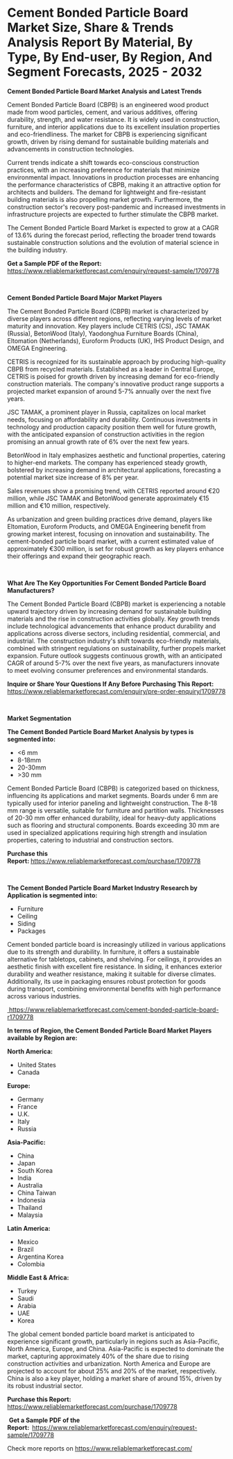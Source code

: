 <p><h1>Cement Bonded Particle Board Market Size, Share & Trends Analysis Report By Material, By Type, By End-user, By Region, And Segment Forecasts, 2025 - 2032</h1></p><p><strong>Cement Bonded Particle Board Market Analysis and Latest Trends</strong></p>
<p><p>Cement Bonded Particle Board (CBPB) is an engineered wood product made from wood particles, cement, and various additives, offering durability, strength, and water resistance. It is widely used in construction, furniture, and interior applications due to its excellent insulation properties and eco-friendliness. The market for CBPB is experiencing significant growth, driven by rising demand for sustainable building materials and advancements in construction technologies. </p><p>Current trends indicate a shift towards eco-conscious construction practices, with an increasing preference for materials that minimize environmental impact. Innovations in production processes are enhancing the performance characteristics of CBPB, making it an attractive option for architects and builders. The demand for lightweight and fire-resistant building materials is also propelling market growth. Furthermore, the construction sector's recovery post-pandemic and increased investments in infrastructure projects are expected to further stimulate the CBPB market. </p><p>The Cement Bonded Particle Board Market is expected to grow at a CAGR of 13.6% during the forecast period, reflecting the broader trend towards sustainable construction solutions and the evolution of material science in the building industry.</p></p>
<p><strong>Get a Sample PDF of the Report:&nbsp;</strong> <a href="https://www.reliablemarketforecast.com/enquiry/request-sample/1709778?utm_campaign=1899&utm_medium=2&utm_source=Github&utm_content=ia&utm_term=10012025&utm_id=cement-bonded-particle-board">https://www.reliablemarketforecast.com/enquiry/request-sample/1709778</a></p>
<p>&nbsp;</p>
<p><strong>Cement Bonded Particle Board Major Market Players</strong></p>
<p><p>The Cement Bonded Particle Board (CBPB) market is characterized by diverse players across different regions, reflecting varying levels of market maturity and innovation. Key players include CETRIS (CS), JSC TAMAK (Russia), BetonWood (Italy), Yaodonghua Furniture Boards (China), Eltomation (Netherlands), Euroform Products (UK), IHS Product Design, and OMEGA Engineering. </p><p>CETRIS is recognized for its sustainable approach by producing high-quality CBPB from recycled materials. Established as a leader in Central Europe, CETRIS is poised for growth driven by increasing demand for eco-friendly construction materials. The company's innovative product range supports a projected market expansion of around 5-7% annually over the next five years.</p><p>JSC TAMAK, a prominent player in Russia, capitalizes on local market needs, focusing on affordability and durability. Continuous investments in technology and production capacity position them well for future growth, with the anticipated expansion of construction activities in the region promising an annual growth rate of 6% over the next few years.</p><p>BetonWood in Italy emphasizes aesthetic and functional properties, catering to higher-end markets. The company has experienced steady growth, bolstered by increasing demand in architectural applications, forecasting a potential market size increase of 8% per year.</p><p>Sales revenues show a promising trend, with CETRIS reported around €20 million, while JSC TAMAK and BetonWood generate approximately €15 million and €10 million, respectively. </p><p>As urbanization and green building practices drive demand, players like Eltomation, Euroform Products, and OMEGA Engineering benefit from growing market interest, focusing on innovation and sustainability. The cement-bonded particle board market, with a current estimated value of approximately €300 million, is set for robust growth as key players enhance their offerings and expand their geographic reach.</p></p>
<p>&nbsp;</p>
<p><strong>What Are The Key Opportunities For Cement Bonded Particle Board Manufacturers?</strong></p>
<p><p>The Cement Bonded Particle Board (CBPB) market is experiencing a notable upward trajectory driven by increasing demand for sustainable building materials and the rise in construction activities globally. Key growth trends include technological advancements that enhance product durability and applications across diverse sectors, including residential, commercial, and industrial. The construction industry's shift towards eco-friendly materials, combined with stringent regulations on sustainability, further propels market expansion. Future outlook suggests continuous growth, with an anticipated CAGR of around 5-7% over the next five years, as manufacturers innovate to meet evolving consumer preferences and environmental standards.</p></p>
<p><strong>Inquire or Share Your Questions If Any Before Purchasing This Report:</strong> <a href="https://www.reliablemarketforecast.com/enquiry/pre-order-enquiry/1709778?utm_campaign=1899&utm_medium=2&utm_source=Github&utm_content=ia&utm_term=10012025&utm_id=cement-bonded-particle-board">https://www.reliablemarketforecast.com/enquiry/pre-order-enquiry/1709778</a></p>
<p>&nbsp;</p>
<p><strong>Market Segmentation</strong></p>
<p><strong>The Cement Bonded Particle Board Market Analysis by types is segmented into:</strong></p>
<p><ul><li><6 mm</li><li>8-18mm</li><li>20-30mm</li><li>>30 mm</li></ul></p>
<p><p>Cement Bonded Particle Board (CBPB) is categorized based on thickness, influencing its applications and market segments. Boards under 6 mm are typically used for interior paneling and lightweight construction. The 8-18 mm range is versatile, suitable for furniture and partition walls. Thicknesses of 20-30 mm offer enhanced durability, ideal for heavy-duty applications such as flooring and structural components. Boards exceeding 30 mm are used in specialized applications requiring high strength and insulation properties, catering to industrial and construction sectors.</p></p>
<p><strong>Purchase this Report:&nbsp;</strong><a href="https://www.reliablemarketforecast.com/purchase/1709778?utm_campaign=1899&utm_medium=2&utm_source=Github&utm_content=ia&utm_term=10012025&utm_id=cement-bonded-particle-board">https://www.reliablemarketforecast.com/purchase/1709778</a></p>
<p>&nbsp;</p>
<p><strong>The Cement Bonded Particle Board Market Industry Research by Application is segmented into:</strong></p>
<p><ul><li>Furniture</li><li>Ceiling</li><li>Siding</li><li>Packages</li></ul></p>
<p><p>Cement bonded particle board is increasingly utilized in various applications due to its strength and durability. In furniture, it offers a sustainable alternative for tabletops, cabinets, and shelving. For ceilings, it provides an aesthetic finish with excellent fire resistance. In siding, it enhances exterior durability and weather resistance, making it suitable for diverse climates. Additionally, its use in packaging ensures robust protection for goods during transport, combining environmental benefits with high performance across various industries.</p></p>
<p><a href="https://www.reliablemarketforecast.com/cement-bonded-particle-board-r1709778?utm_campaign=1899&utm_medium=2&utm_source=Github&utm_content=ia&utm_term=10012025&utm_id=cement-bonded-particle-board">&nbsp;https://www.reliablemarketforecast.com/cement-bonded-particle-board-r1709778</a></p>
<p><strong>In terms of Region, the Cement Bonded Particle Board Market Players available by Region are:</strong></p>
<p>
    <p> <strong> North America: </strong>
        <ul>
            <li>United States</li>
            <li>Canada</li>
        </ul>
        </p> 
    <p> <strong> Europe: </strong>
        <ul>
            <li>Germany</li>
            <li>France</li>
            <li>U.K.</li>
            <li>Italy</li>
            <li>Russia</li>
        </ul>
        </p> 
    <p> <strong> Asia-Pacific: </strong>
        <ul>
            <li>China</li>
            <li>Japan</li>
            <li>South Korea</li>
            <li>India</li>
            <li>Australia</li>
            <li>China Taiwan</li>
            <li>Indonesia</li>
            <li>Thailand</li>
            <li>Malaysia</li>
        </ul>
        </p> 
    <p> <strong> Latin America: </strong>
        <ul>
            <li>Mexico</li>
            <li>Brazil</li>
            <li>Argentina Korea</li>
            <li>Colombia</li>
        </ul>
        </p> 
    <p> <strong> Middle East & Africa: </strong>
        <ul>
            <li>Turkey</li>
            <li>Saudi</li>
            <li>Arabia</li>
            <li>UAE</li>
            <li>Korea</li>
        </ul>
    </p>
    </p>
<p><p>The global cement bonded particle board market is anticipated to experience significant growth, particularly in regions such as Asia-Pacific, North America, Europe, and China. Asia-Pacific is expected to dominate the market, capturing approximately 40% of the share due to rising construction activities and urbanization. North America and Europe are projected to account for about 25% and 20% of the market, respectively. China is also a key player, holding a market share of around 15%, driven by its robust industrial sector.</p></p>
<p><strong>Purchase this Report: </strong><a href="https://www.reliablemarketforecast.com/purchase/1709778?utm_campaign=1899&utm_medium=2&utm_source=Github&utm_content=ia&utm_term=10012025&utm_id=cement-bonded-particle-board">https://www.reliablemarketforecast.com/purchase/1709778</a></p>
<p>&nbsp;<strong>Get a Sample PDF of the Report:&nbsp;&nbsp;</strong><a href="https://www.reliablemarketforecast.com/enquiry/request-sample/1709778?utm_campaign=1899&utm_medium=2&utm_source=Github&utm_content=ia&utm_term=10012025&utm_id=cement-bonded-particle-board">https://www.reliablemarketforecast.com/enquiry/request-sample/1709778</a></p>
<p><strong></strong></p>
<p>Check more reports on <a href="https://www.reliablemarketforecast.com/?utm_campaign=1899&utm_medium=2&utm_source=Github&utm_content=ia&utm_term=10012025&utm_id=cement-bonded-particle-board">https://www.reliablemarketforecast.com/</a></p>